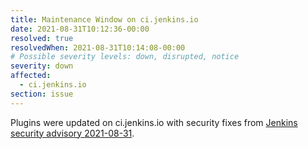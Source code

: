 ```yaml
---
title: Maintenance Window on ci.jenkins.io
date: 2021-08-31T10:12:36-00:00
resolved: true
resolvedWhen: 2021-08-31T10:14:08-00:00
# Possible severity levels: down, disrupted, notice
severity: down
affected:
  - ci.jenkins.io
section: issue
---
```


Plugins were updated on ci.jenkins.io with security fixes from [Jenkins security advisory 2021-08-31](https://www.jenkins.io/security/advisory/2021-08-31/).
